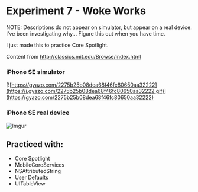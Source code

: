 # Experiment 7 - Woke Works

NOTE: Descriptions do not appear on simulator, but appear on a real device. I've been investigating why... Figure this out
when you have time.

I just made this to practice Core Spotlight. 

Content from http://classics.mit.edu/Browse/index.html

### iPhone SE simulator

[![https://gyazo.com/2275b25b08dea68f46fc80650aa32222](https://i.gyazo.com/2275b25b08dea68f46fc80650aa32222.gif)](https://gyazo.com/2275b25b08dea68f46fc80650aa32222)

### iPhone SE real device
![Imgur](http://i.imgur.com/OP4Tr1P.jpg?1)


## Practiced with:
- Core Spotlight
- MobileCoreServices
- NSAttributedString
- User Defaults
- UITableView
